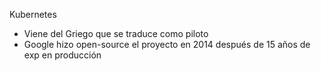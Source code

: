 
Kubernetes
* Viene del Griego que se traduce como piloto
* Google hizo open-source el proyecto en 2014 después de 15 años de exp en producción